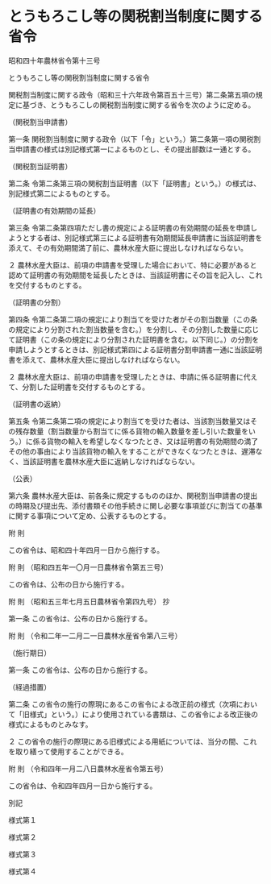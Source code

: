 # とうもろこし等の関税割当制度に関する省令

昭和四十年農林省令第十三号

とうもろこし等の関税割当制度に関する省令

関税割当制度に関する政令（昭和三十六年政令第百五十三号）第二条第五項の規定に基づき、とうもろこしの関税割当制度に関する省令を次のように定める。

（関税割当申請書）

第一条 関税割当制度に関する政令（以下「令」という。）第二条第一項の関税割当申請書の様式は別記様式第一によるものとし、その提出部数は一通とする。

（関税割当証明書）

第二条 令第二条第三項の関税割当証明書（以下「証明書」という。）の様式は、別記様式第二によるものとする。

（証明書の有効期間の延長）

第三条 令第二条第四項ただし書の規定による証明書の有効期間の延長を申請しようとする者は、別記様式第三による証明書有効期間延長申請書に当該証明書を添えて、その有効期間満了前に、農林水産大臣に提出しなければならない。

２ 農林水産大臣は、前項の申請書を受理した場合において、特に必要があると認めて証明書の有効期間を延長したときは、当該証明書にその旨を記入し、これを交付するものとする。

（証明書の分割）

第四条 令第二条第二項の規定により割当てを受けた者がその割当数量（この条の規定により分割された割当数量を含む。）を分割し、その分割した数量に応じて証明書（この条の規定により分割された証明書を含む。以下同じ。）の分割を申請しようとするときは、別記様式第四による証明書分割申請書一通に当該証明書を添えて、農林水産大臣に提出しなければならない。

２ 農林水産大臣は、前項の申請書を受理したときは、申請に係る証明書に代えて、分割した証明書を交付するものとする。

（証明書の返納）

第五条 令第二条第二項の規定により割当てを受けた者は、当該割当数量又はその残存数量（割当数量から割当てに係る貨物の輸入数量を差し引いた数量をいう。）に係る貨物の輸入を希望しなくなつたとき、又は証明書の有効期間の満了その他の事由により当該貨物の輸入をすることができなくなつたときは、遅滞なく、当該証明書を農林水産大臣に返納しなければならない。

（公表）

第六条 農林水産大臣は、前各条に規定するもののほか、関税割当申請書の提出の時期及び提出先、添付書類その他手続きに関し必要な事項並びに割当ての基準に関する事項について定め、公表するものとする。

附 則

この省令は、昭和四十年四月一日から施行する。

附 則 （昭和四五年一〇月一日農林省令第五三号）

この省令は、公布の日から施行する。

附 則 （昭和五三年七月五日農林省令第四九号） 抄

第一条 この省令は、公布の日から施行する。

附 則 （令和二年一二月二一日農林水産省令第八三号）

（施行期日）

第一条 この省令は、公布の日から施行する。

（経過措置）

第二条 この省令の施行の際現にあるこの省令による改正前の様式（次項において「旧様式」という。）により使用されている書類は、この省令による改正後の様式によるものとみなす。

２ この省令の施行の際現にある旧様式による用紙については、当分の間、これを取り繕って使用することができる。

附 則 （令和四年一月二八日農林水産省令第五号）

この省令は、令和四年四月一日から施行する。

別記

様式第１

[](/./pict/S40F00601000013_2103162303_001.pdf)

様式第２

[](/./pict/S40F00601000013_2103162303_002.pdf)

様式第３

[](/./pict/S40F00601000013_2103162303_003.pdf)

様式第４

[](/./pict/S40F00601000013_2103162303_004.pdf)
